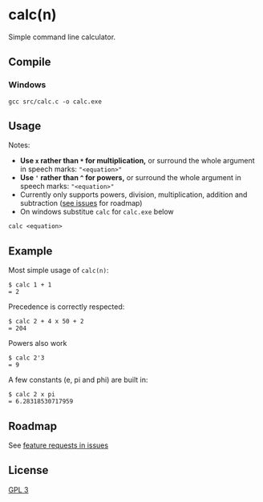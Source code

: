 # calc(n)

Simple command line calculator.

## Compile
### Windows
```
gcc src/calc.c -o calc.exe
```

## Usage
Notes:
* **Use `x` rather than `*` for multiplication,** or surround the whole argument in speech marks: `"<equation>"`
* **Use `'` rather than `^` for powers,** or surround the whole argument in speech marks: `"<equation>"`
* Currently only supports powers, division, multiplication, addition and subtraction ([see issues](https://github.com/thomseddon/calc/issues) for roadmap)
* On windows substitue `calc` for `calc.exe` below

```
calc <equation>
```

## Example
Most simple usage of `calc(n)`:
```
$ calc 1 + 1
= 2
```

Precedence is correctly respected:
```
$ calc 2 + 4 x 50 + 2
= 204
```

Powers also work
```
$ calc 2'3
= 9
```

A few constants (e, pi and phi) are built in:
```
$ calc 2 x pi
= 6.28318530717959
```

## Roadmap
See [feature requests in issues](https://github.com/thomseddon/calc/issues)

## License
[GPL 3](https://github.com/thomseddon/calc/blob/master/LICENSE)